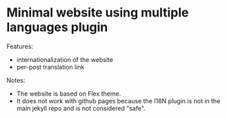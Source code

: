 Minimal website using multiple languages plugin
====

Features:
- internationalization of the website 
- per-post translation link 

Notes:
- The website is based on Flex theme.
- It does not work with github pages because the I18N plugin is not in the main jekyll repo and is not considered "safe".


